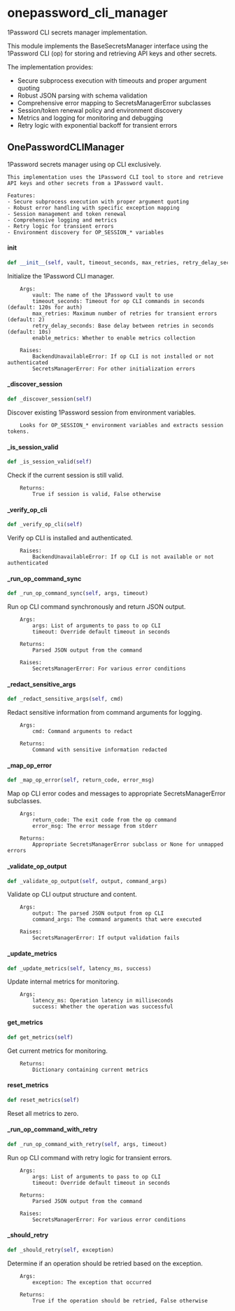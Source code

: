 # onepassword_cli_manager

1Password CLI secrets manager implementation.

This module implements the BaseSecretsManager interface using the 1Password CLI (op)
for storing and retrieving API keys and other secrets.

The implementation provides:
- Secure subprocess execution with timeouts and proper argument quoting
- Robust JSON parsing with schema validation
- Comprehensive error mapping to SecretsManagerError subclasses
- Session/token renewal policy and environment discovery
- Metrics and logging for monitoring and debugging
- Retry logic with exponential backoff for transient errors

## OnePasswordCLIManager

1Password secrets manager using op CLI exclusively.

    This implementation uses the 1Password CLI tool to store and retrieve
    API keys and other secrets from a 1Password vault.

    Features:
    - Secure subprocess execution with proper argument quoting
    - Robust error handling with specific exception mapping
    - Session management and token renewal
    - Comprehensive logging and metrics
    - Retry logic for transient errors
    - Environment discovery for OP_SESSION_* variables

#### __init__

```python
def __init__(self, vault, timeout_seconds, max_retries, retry_delay_seconds, enable_metrics)
```

Initialize the 1Password CLI manager.

        Args:
            vault: The name of the 1Password vault to use
            timeout_seconds: Timeout for op CLI commands in seconds (default: 120s for auth)
            max_retries: Maximum number of retries for transient errors (default: 2)
            retry_delay_seconds: Base delay between retries in seconds (default: 10s)
            enable_metrics: Whether to enable metrics collection

        Raises:
            BackendUnavailableError: If op CLI is not installed or not authenticated
            SecretsManagerError: For other initialization errors

#### _discover_session

```python
def _discover_session(self)
```

Discover existing 1Password session from environment variables.

        Looks for OP_SESSION_* environment variables and extracts session tokens.

#### _is_session_valid

```python
def _is_session_valid(self)
```

Check if the current session is still valid.

        Returns:
            True if session is valid, False otherwise

#### _verify_op_cli

```python
def _verify_op_cli(self)
```

Verify op CLI is installed and authenticated.

        Raises:
            BackendUnavailableError: If op CLI is not available or not authenticated

#### _run_op_command_sync

```python
def _run_op_command_sync(self, args, timeout)
```

Run op CLI command synchronously and return JSON output.

        Args:
            args: List of arguments to pass to op CLI
            timeout: Override default timeout in seconds

        Returns:
            Parsed JSON output from the command

        Raises:
            SecretsManagerError: For various error conditions

#### _redact_sensitive_args

```python
def _redact_sensitive_args(self, cmd)
```

Redact sensitive information from command arguments for logging.

        Args:
            cmd: Command arguments to redact

        Returns:
            Command with sensitive information redacted

#### _map_op_error

```python
def _map_op_error(self, return_code, error_msg)
```

Map op CLI error codes and messages to appropriate SecretsManagerError subclasses.

        Args:
            return_code: The exit code from the op command
            error_msg: The error message from stderr

        Returns:
            Appropriate SecretsManagerError subclass or None for unmapped errors

#### _validate_op_output

```python
def _validate_op_output(self, output, command_args)
```

Validate op CLI output structure and content.

        Args:
            output: The parsed JSON output from op CLI
            command_args: The command arguments that were executed

        Raises:
            SecretsManagerError: If output validation fails

#### _update_metrics

```python
def _update_metrics(self, latency_ms, success)
```

Update internal metrics for monitoring.

        Args:
            latency_ms: Operation latency in milliseconds
            success: Whether the operation was successful

#### get_metrics

```python
def get_metrics(self)
```

Get current metrics for monitoring.

        Returns:
            Dictionary containing current metrics

#### reset_metrics

```python
def reset_metrics(self)
```

Reset all metrics to zero.

#### _run_op_command_with_retry

```python
def _run_op_command_with_retry(self, args, timeout)
```

Run op CLI command with retry logic for transient errors.

        Args:
            args: List of arguments to pass to op CLI
            timeout: Override default timeout in seconds

        Returns:
            Parsed JSON output from the command

        Raises:
            SecretsManagerError: For various error conditions

#### _should_retry

```python
def _should_retry(self, exception)
```

Determine if an operation should be retried based on the exception.

        Args:
            exception: The exception that occurred

        Returns:
            True if the operation should be retried, False otherwise
